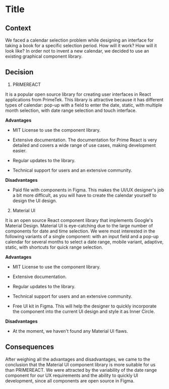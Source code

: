 # Title

## Context

 We faced a calendar selection problem while designing an interface for taking a book for a specific selection period. How will it work? How will it look like? In order not to invent a new calendar, we decided to use an existing graphical component library.

## Decision

1. PRIMEREACT

It is a popular open source library for creating user interfaces in React applications from PrimeTek. This library is attractive because it has different types of calendar: pop-up with a field to enter the date, static, with multiple month selection, with date range selection and touch interface.

**Advantages**

- MIT License to use the component library.

- Extensive documentation. The documentation for Prime React is very detailed and covers a wide range of use cases, making development easier.

- Regular updates to the library.

- Technical support for users and an extensive community.

**Disadvantages**

- Paid file with components in Figma. This makes the UI/UX designer's job a bit more difficult, as you will have to create the calendar yourself to design the UI design.

2. Material UI

It is an open source React component library that implements Google's Material Design. Material UI is eye-catching due to the large number of components for date and time selection. We were most interested in the following variants of a single component: with an input field and a pop-up calendar for several months to select a date range, mobile variant, adaptive, static, with shortcuts for quick range selection.  

**Advantages**

- MIT License to use the component library.

- Extensive documentation.

- Regular updates to the library.

- Technical support for users and an extensive community. 

- Free UI kit in Figma. This will help the designer to quickly incorporate the component into the current UI design and style it as Inner Circle.


**Disadvantages**

- At the moment, we haven't found any Material UI flaws.


## Consequences

After weighing all the advantages and disadvantages, we came to the conclusion that the Material UI component library is more suitable for us than PRIMEREACT. We were attracted by the variability of the date range component for our UX requirements and the ability to quickly UI development, since all components are open source in Figma.